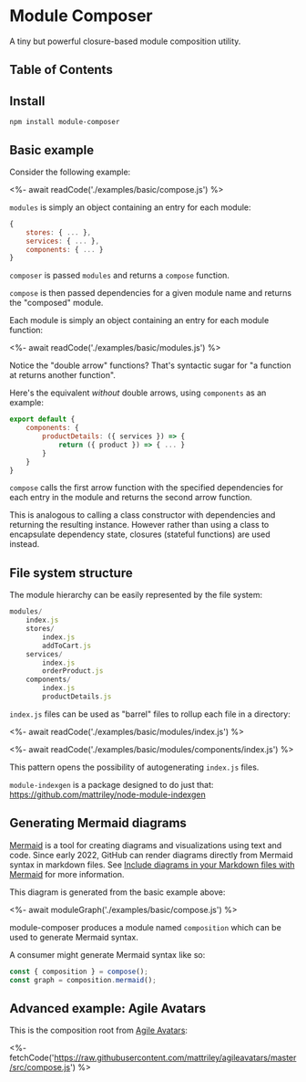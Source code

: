 # Module Composer

A tiny but powerful closure-based module composition utility.

## Table of Contents

<!-- START doctoc generated TOC please keep comment here to allow auto update -->
<!-- DON'T EDIT THIS SECTION, INSTEAD RE-RUN doctoc TO UPDATE -->
<!-- END doctoc generated TOC please keep comment here to allow auto update -->

## Install

```
npm install module-composer
```

## Basic example

Consider the following example:

<%- await readCode('./examples/basic/compose.js') %>

`modules` is simply an object containing an entry for each module:

```js
{
    stores: { ... },
    services: { ... },
    components: { ... }
}
```

`composer` is passed `modules` and returns a `compose` function.

`compose` is then passed dependencies for a given module name and returns the "composed" module.

Each module is simply an object containing an entry for each module function:

<%- await readCode('./examples/basic/modules.js') %>

Notice the "double arrow" functions? That's syntactic sugar for "a function at returns another function".

Here's the equivalent _without_ double arrows, using `components` as an example:

```js
export default {
    components: {
        productDetails: ({ services }) => {
            return ({ product }) => { ... }
        }
    }
}
```

`compose` calls the first arrow function with the specified dependencies for each entry in the module and returns the second arrow function.

This is analogous to calling a class constructor with dependencies and returning the resulting instance. However rather than using a class to encapsulate dependency state, closures (stateful functions) are used instead.

## File system structure

The module hierarchy can be easily represented by the file system:

```js
modules/
    index.js
    stores/
        index.js
        addToCart.js        
    services/
        index.js
        orderProduct.js        
    components/
        index.js
        productDetails.js        
```

`index.js` files can be used as "barrel" files to rollup each file in a directory:

<%- await readCode('./examples/basic/modules/index.js') %>

<%- await readCode('./examples/basic/modules/components/index.js') %>

This pattern opens the possibility of autogenerating `index.js` files.

`module-indexgen` is a package designed to do just that: https://github.com/mattriley/node-module-indexgen

## Generating Mermaid diagrams

[Mermaid](https://mermaid-js.github.io) is a tool for creating diagrams and visualizations using text and code. Since early 2022, GitHub can render diagrams directly from Mermaid syntax in markdown files. See [Include diagrams in your Markdown files with Mermaid](https://github.blog/2022-02-14-include-diagrams-markdown-files-mermaid/) for more information.

This diagram is generated from the basic example above:

<%- await moduleGraph('./examples/basic/compose.js') %>

module-composer produces a module named `composition` which can be used to generate Mermaid syntax.

A consumer might generate Mermaid syntax like so:

```js
const { composition } = compose();
const graph = composition.mermaid();
```

## Advanced example: Agile Avatars

This is the composition root from [Agile Avatars](https://agileavatars.com):

<%- fetchCode('https://raw.githubusercontent.com/mattriley/agileavatars/master/src/compose.js') %>
